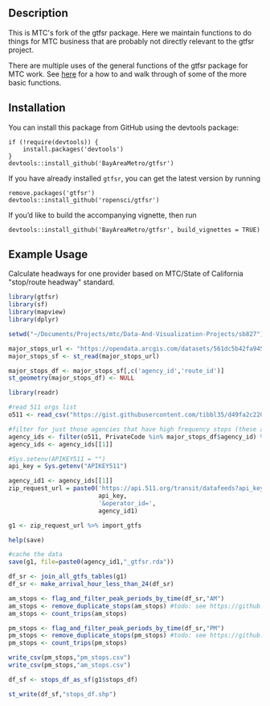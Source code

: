 ## Description

This is MTC's fork of the gtfsr package. Here we maintain functions to do things for MTC business that are probably not directly relevant to the gtfsr project.

There are multiple uses of the general functions of the gtfsr package for MTC work. See [here](https://bayareametro.github.io/Data-And-Visualization-Projects/sb827/sb827_amendment_example.html) for a how to and walk through of some of the more basic functions. 

## Installation

You can install this package from GitHub using the devtools package:

    if (!require(devtools)) {
        install.packages('devtools')
    }
    devtools::install_github('BayAreaMetro/gtfsr')

If you have already installed `gtfsr`, you can get the latest version by
running

    remove.packages('gtfsr')
    devtools::install_github('ropensci/gtfsr')

If you’d like to build the accompanying vignette, then run

    devtools::install_github('BayAreaMetro/gtfsr', build_vignettes = TRUE)

## Example Usage

Calculate headways for one provider based on MTC/State of California "stop/route headway" standard. 

``` r
library(gtfsr)
library(sf)
library(mapview)
library(dplyr)

setwd("~/Documents/Projects/mtc/Data-And-Visualization-Projects/sb827")

major_stops_url <- "https://opendata.arcgis.com/datasets/561dc5b42fa9451b95faf615a3054260_0.geojson"
major_stops_sf <- st_read(major_stops_url)

major_stops_df <- major_stops_sf[,c('agency_id','route_id')]
st_geometry(major_stops_df) <- NULL

library(readr)

#read 511 orgs list
o511 <- read_csv("https://gist.githubusercontent.com/tibbl35/d49fa2c220733b0072fc7c59e0ac412b/raw/cff45d8c8dd2ea951b83c0be729abe72f35b13f7/511_orgs.csv")

#filter for just those agencies that have high frequency stops (these are unlikely to have gtfs data that will fail in processing)
agency_ids <- filter(o511, PrivateCode %in% major_stops_df$agency_id) %>% select(PrivateCode)
agency_ids <- agency_ids[[1]]

#Sys.setenv(APIKEY511 = "")
api_key = Sys.getenv("APIKEY511")

agency_id1 <- agency_ids[[1]] 
zip_request_url = paste0('https://api.511.org/transit/datafeeds?api_key=',
                         api_key,
                         '&operator_id=',
                         agency_id1)

g1 <- zip_request_url %>% import_gtfs

help(save)

#cache the data
save(g1, file=paste0(agency_id1,"_gtfsr.rda"))

df_sr <- join_all_gtfs_tables(g1)
df_sr <- make_arrival_hour_less_than_24(df_sr)

am_stops <- flag_and_filter_peak_periods_by_time(df_sr,"AM")
am_stops <- remove_duplicate_stops(am_stops) #todo: see https://github.com/MetropolitanTransportationCommission/RegionalTransitDatabase/issues/31
am_stops <- count_trips(am_stops) 

pm_stops <- flag_and_filter_peak_periods_by_time(df_sr,"PM")
pm_stops <- remove_duplicate_stops(pm_stops) #todo: see https://github.com/MetropolitanTransportationCommission/RegionalTransitDatabase/issues/31
pm_stops <- count_trips(pm_stops)

write_csv(pm_stops,"pm_stops.csv")
write_csv(pm_stops,"am_stops.csv")

df_sf <- stops_df_as_sf(g1$stops_df)

st_write(df_sf,"stops_df.shp")
```

